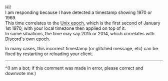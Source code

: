 Hi!  
I am responding because I have detected a timestamp showing 1970 or 1969.  
This time correlates to the [Unix epoch](https://en.wikipedia.org/wiki/Unix_time), which is the first second of January 1st 1970, with your local timezone then applied on top of it.   
In some situations, the time may say 2015 or 2014, which correlates with [Discord's own epoch](https://discord.com/developers/docs/reference#snowflakes-snowflake-id-format-structure-left-to-right).

In many cases, this incorrect timestamp (or glitched message, etc) can be fixed by restarting or reloading your client.

- - -

^(I am a bot; if this comment was made in error, please correct and downvote me.)
